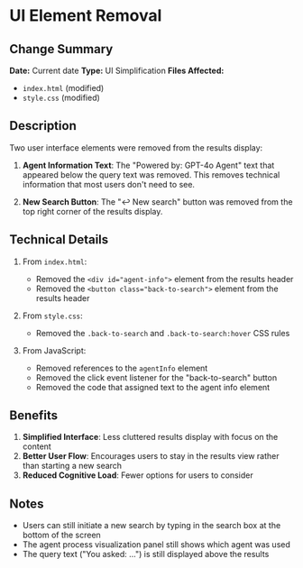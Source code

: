 # UI Element Removal

## Change Summary

**Date:** Current date
**Type:** UI Simplification
**Files Affected:** 
- `index.html` (modified)
- `style.css` (modified)

## Description

Two user interface elements were removed from the results display:

1. **Agent Information Text**: The "Powered by: GPT-4o Agent" text that appeared below the query text was removed. This removes technical information that most users don't need to see.

2. **New Search Button**: The "↩ New search" button was removed from the top right corner of the results display. 

## Technical Details

1. From `index.html`:
   - Removed the `<div id="agent-info">` element from the results header
   - Removed the `<button class="back-to-search">` element from the results header

2. From `style.css`:
   - Removed the `.back-to-search` and `.back-to-search:hover` CSS rules

3. From JavaScript:
   - Removed references to the `agentInfo` element
   - Removed the click event listener for the "back-to-search" button
   - Removed the code that assigned text to the agent info element

## Benefits

1. **Simplified Interface**: Less cluttered results display with focus on the content
2. **Better User Flow**: Encourages users to stay in the results view rather than starting a new search
3. **Reduced Cognitive Load**: Fewer options for users to consider

## Notes

- Users can still initiate a new search by typing in the search box at the bottom of the screen
- The agent process visualization panel still shows which agent was used
- The query text ("You asked: ...") is still displayed above the results 